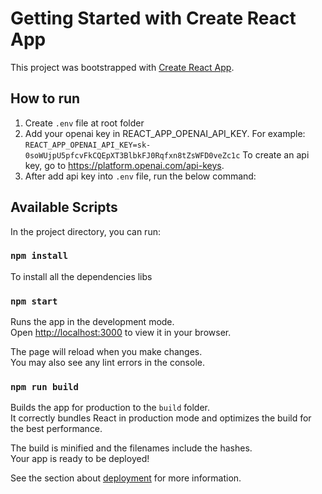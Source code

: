# Getting Started with Create React App

This project was bootstrapped with [Create React App](https://github.com/facebook/create-react-app).

## How to run

1. Create `.env` file at root folder
2. Add your openai key in REACT_APP_OPENAI_API_KEY.
   For example: `REACT_APP_OPENAI_API_KEY=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`
   To create an api key, go to https://platform.openai.com/api-keys.
3. After add api key into `.env` file, run the below command:

## Available Scripts

In the project directory, you can run:

### `npm install`

To install all the dependencies libs

### `npm start`

Runs the app in the development mode.\
Open [http://localhost:3000](http://localhost:3000) to view it in your browser.

The page will reload when you make changes.\
You may also see any lint errors in the console.

### `npm run build`

Builds the app for production to the `build` folder.\
It correctly bundles React in production mode and optimizes the build for the best performance.

The build is minified and the filenames include the hashes.\
Your app is ready to be deployed!

See the section about [deployment](https://facebook.github.io/create-react-app/docs/deployment) for more information.

